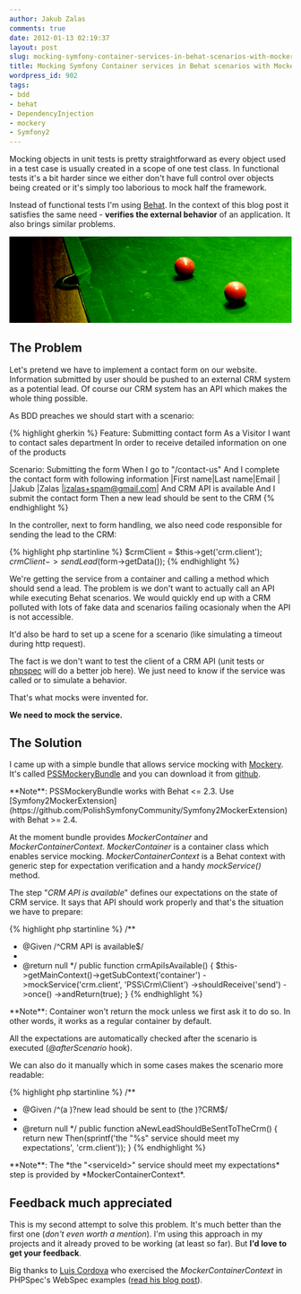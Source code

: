 ```yaml
---
author: Jakub Zalas
comments: true
date: 2012-01-13 02:19:37
layout: post
slug: mocking-symfony-container-services-in-behat-scenarios-with-mockery
title: Mocking Symfony Container services in Behat scenarios with Mockery
wordpress_id: 902
tags:
- bdd
- behat
- DependencyInjection
- mockery
- Symfony2
---
```


Mocking objects in unit tests is pretty straightforward as every object used in a test case is usually created in a scope of one test class. In functional tests it's a bit harder since we either don't have full control over objects being created or it's simply too laborious to mock half the framework.

Instead of functional tests I'm using [Behat](http://behat.org/). In the context of this blog post it satisfies the same need - **verifies the external behavior** of an application. It also brings similar problems.

<div class="text-center">
    <img src="/uploads/wp/2012/01/red-green.png" title="Red Green" alt="Red Green" class="img-responsive" />
</div>


## The Problem


Let's pretend we have to implement a contact form on our website. Information submitted by user should be pushed to an external CRM system as a potential lead. Of course our CRM system has an API which makes the whole thing possible.

As BDD preaches we should start with a scenario:

    
{% highlight gherkin %}
Feature: Submitting contact form
  As a Visitor
  I want to contact sales department
  In order to receive detailed information on one of the products

  Scenario: Submitting the form
    When I go to "/contact-us"
     And I complete the contact form with following information
       |First name|Last name|Email                |
       |Jakub     |Zalas    |jzalas+spam@gmail.com|
     And CRM API is available
     And I submit the contact form
    Then a new lead should be sent to the CRM
{% endhighlight %}


In the controller, next to form handling, we also need code responsible for sending the lead to the CRM:

    
{% highlight php startinline %}
$crmClient = $this->get('crm.client');
$crmClient->sendLead($form->getData());
{% endhighlight %}


We're getting the service from a container and calling a method which should send a lead. The problem is we don't want to actually call an API while executing Behat scenarios. We would quickly end up with a CRM polluted with lots of fake data and scenarios failing ocasionaly when the API is not accessible.

It'd also be hard to set up a scene for a scenario (like simulating a timeout during http request).

The fact is we don't want to test the client of a CRM API (unit tests or [phpspec](http://www.phpspec.net/) will do a better job here). We just need to know if the service was called or to simulate a behavior.

That's what mocks were invented for.

**We need to mock the service.**


## The Solution


I came up with a simple bundle that allows service mocking with [Mockery](https://github.com/padraic/mockery). It's called [PSSMockeryBundle](https://github.com/PolishSymfonyCommunity/PSSMockeryBundle) and you can download it from [github](https://github.com/PolishSymfonyCommunity/PSSMockeryBundle).

<div class="alert alert-warning" markdown="1">
**Note**: PSSMockeryBundle works with Behat &lt;= 2.3. Use [Symfony2MockerExtension](https://github.com/PolishSymfonyCommunity/Symfony2MockerExtension) with Behat &gt;= 2.4.
</div>

At the moment bundle provides _MockerContainer_ and _MockerContainerContext_. _MockerContainer_ is a container class which enables service mocking. _MockerContainerContext_ is a Behat context with generic step for expectation verification and a handy _mockService()_ method.

The step "*CRM API is available*" defines our expectations on the state of CRM service. It says that API should work properly and that's the situation we have to prepare:

    
{% highlight php startinline %}
/**
 * @Given /^CRM API is available$/
 *
 * @return null
 */
 public function crmApiIsAvailable()
 {
     $this->getMainContext()->getSubContext('container')
         ->mockService('crm.client', 'PSS\Crm\Client')
         ->shouldReceive('send')
         ->once()
         ->andReturn(true);
 }
{% endhighlight %}


<div class="alert alert-warning" markdown="1">
**Note**: Container won't return the mock unless we first ask it to do so. In other words, it works as a regular container by default.
</div>

All the expectations are automatically checked after the scenario is executed (*@afterScenario* hook).

We can also do it manually which in some cases makes the scenario more readable:

    
{% highlight php startinline %}
/**
 * @Given /^(a )?new lead should be sent to (the )?CRM$/
 *
 * @return null
 */
 public function aNewLeadShouldBeSentToTheCrm()
 {
     return new Then(sprintf('the "%s" service should meet my expectations', 'crm.client'));
 }
{% endhighlight %}


<div class="alert alert-warning" markdown="1">
**Note**: The *the "&lt;serviceId&gt;" service should meet my expectations* step is provided by *MockerContainerContext*.
</div>


## Feedback much appreciated


This is my second attempt to solve this problem. It's much better than the first one (*don't even worth a mention*). I'm using this approach in my projects and it already proved to be working (at least so far). But **I'd love to get your feedback**.

Big thanks to [Luis Cordova](http://www.craftitonline.com/) who exercised the _MockerContainerContext_ in PHPSpec's WebSpec examples ([read his blog post](http://www.craftitonline.com/2012/01/pssmockerybundle-phpspec-the-automation-of-mocking-services-begins/)).
